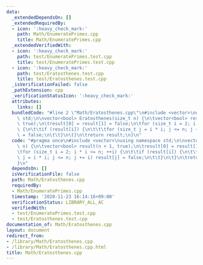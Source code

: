 ```yaml
---
data:
  _extendedDependsOn: []
  _extendedRequiredBy:
  - icon: ':heavy_check_mark:'
    path: Math/EnumeratePrimes.cpp
    title: Math/EnumeratePrimes.cpp
  _extendedVerifiedWith:
  - icon: ':heavy_check_mark:'
    path: test/EnumeratePrimes.test.cpp
    title: test/EnumeratePrimes.test.cpp
  - icon: ':heavy_check_mark:'
    path: test/Eratosthenes.test.cpp
    title: test/Eratosthenes.test.cpp
  _isVerificationFailed: false
  _pathExtension: cpp
  _verificationStatusIcon: ':heavy_check_mark:'
  attributes:
    links: []
  bundledCode: "#line 2 \"Math/Eratosthenes.cpp\"\n#include <vector>\nusing namespace\
    \ std;\n\nvector<bool> Eratosthenes(size_t n) {\n\tvector<bool> result(n + 1,\
    \ true);\n\tresult[0] = result[1] = false;\n\tfor (size_t i = 2; i * i <= n; ++i)\
    \ {\n\t\tif (result[i]) {\n\t\t\tfor (size_t j = i * i; j <= n; j += i) result[j]\
    \ = false;\n\t\t}\n\t}\n\treturn result;\n}\n"
  code: "#pragma once\n#include <vector>\nusing namespace std;\n\nvector<bool> Eratosthenes(size_t\
    \ n) {\n\tvector<bool> result(n + 1, true);\n\tresult[0] = result[1] = false;\n\
    \tfor (size_t i = 2; i * i <= n; ++i) {\n\t\tif (result[i]) {\n\t\t\tfor (size_t\
    \ j = i * i; j <= n; j += i) result[j] = false;\n\t\t}\n\t}\n\treturn result;\n\
    }\n"
  dependsOn: []
  isVerificationFile: false
  path: Math/Eratosthenes.cpp
  requiredBy:
  - Math/EnumeratePrimes.cpp
  timestamp: '2020-11-23 16:14:16+09:00'
  verificationStatus: LIBRARY_ALL_AC
  verifiedWith:
  - test/EnumeratePrimes.test.cpp
  - test/Eratosthenes.test.cpp
documentation_of: Math/Eratosthenes.cpp
layout: document
redirect_from:
- /library/Math/Eratosthenes.cpp
- /library/Math/Eratosthenes.cpp.html
title: Math/Eratosthenes.cpp
---
```

